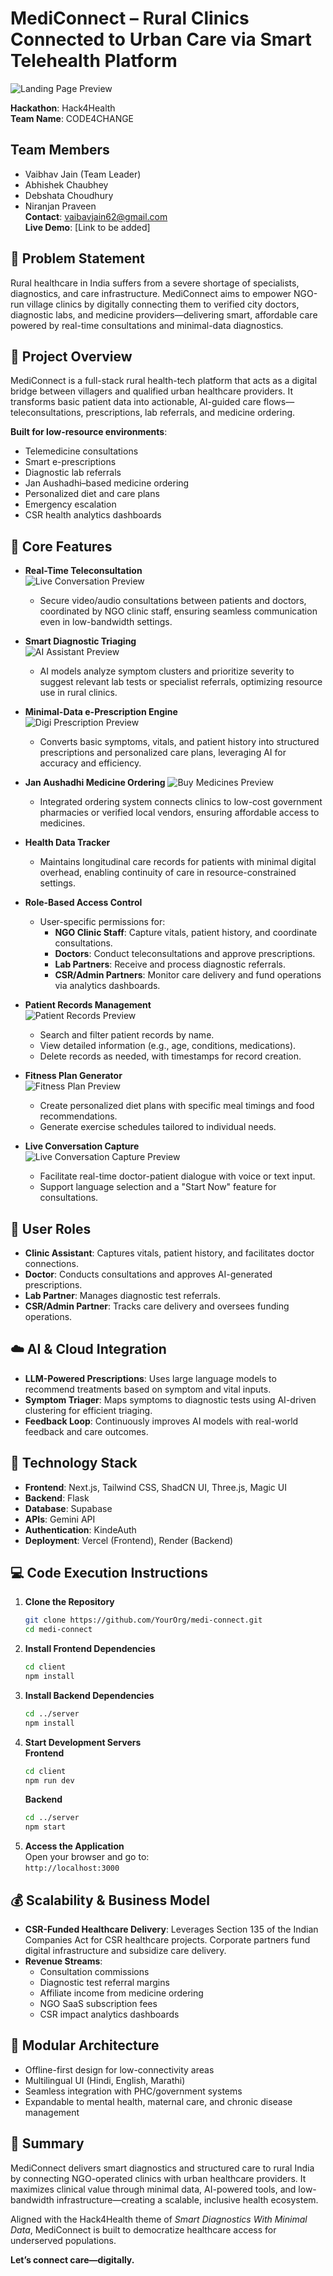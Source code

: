 # MediConnect – Rural Clinics Connected to Urban Care via Smart Telehealth Platform
![Landing Page Preview](designs/landingPage.png)

**Hackathon**: Hack4Health  
**Team Name**: CODE4CHANGE  

## Team Members
- Vaibhav Jain (Team Leader)
- Abhishek Chaubhey
- Debshata Choudhury
- Niranjan Praveen  
**Contact**: vaibavjain62@gmail.com  
**Live Demo**: [Link to be added]

## 🚀 Problem Statement
Rural healthcare in India suffers from a severe shortage of specialists, diagnostics, and care infrastructure. MediConnect aims to empower NGO-run village clinics by digitally connecting them to verified city doctors, diagnostic labs, and medicine providers—delivering smart, affordable care powered by real-time consultations and minimal-data diagnostics.

## 🧠 Project Overview
MediConnect is a full-stack rural health-tech platform that acts as a digital bridge between villagers and qualified urban healthcare providers. It transforms basic patient data into actionable, AI-guided care flows—teleconsultations, prescriptions, lab referrals, and medicine ordering.

**Built for low-resource environments**:
- Telemedicine consultations
- Smart e-prescriptions
- Diagnostic lab referrals
- Jan Aushadhi–based medicine ordering
- Personalized diet and care plans
- Emergency escalation
- CSR health analytics dashboards

## 🧩 Core Features
- **Real-Time Teleconsultation**  
  ![Live Conversation Preview](designs/liveConversation.png)  
  - Secure video/audio consultations between patients and doctors, coordinated by NGO clinic staff, ensuring seamless communication even in low-bandwidth settings.
  
- **Smart Diagnostic Triaging**  
  ![AI Assistant Preview](designs/aiAssistant.png)  
  - AI models analyze symptom clusters and prioritize severity to suggest relevant lab tests or specialist referrals, optimizing resource use in rural clinics.

- **Minimal-Data e-Prescription Engine**  
  ![Digi Prescription Preview](designs/digiPrescription.png)  
  - Converts basic symptoms, vitals, and patient history into structured prescriptions and personalized care plans, leveraging AI for accuracy and efficiency.

- **Jan Aushadhi Medicine Ordering** 
![Buy Medicines Preview](designs/buyMedicines.png) 
  - Integrated ordering system connects clinics to low-cost government pharmacies or verified local vendors, ensuring affordable access to medicines.

- **Health Data Tracker**  
  - Maintains longitudinal care records for patients with minimal digital overhead, enabling continuity of care in resource-constrained settings.

- **Role-Based Access Control**  
  - User-specific permissions for:  
    - **NGO Clinic Staff**: Capture vitals, patient history, and coordinate consultations.  
    - **Doctors**: Conduct teleconsultations and approve prescriptions.  
    - **Lab Partners**: Receive and process diagnostic referrals.  
    - **CSR/Admin Partners**: Monitor care delivery and fund operations via analytics dashboards.

- **Patient Records Management**  
  ![Patient Records Preview](designs/patientRecords.png)  
  - Search and filter patient records by name.  
  - View detailed information (e.g., age, conditions, medications).  
  - Delete records as needed, with timestamps for record creation.

- **Fitness Plan Generator**  
  ![Fitness Plan Preview](designs/fitnessGenerator.png)  
  - Create personalized diet plans with specific meal timings and food recommendations.  
  - Generate exercise schedules tailored to individual needs.

- **Live Conversation Capture**  
  ![Live Conversation Capture Preview](designs/liveConversation.png)  
  - Facilitate real-time doctor-patient dialogue with voice or text input.  
  - Support language selection and a "Start Now" feature for consultations.

## 👥 User Roles
- **Clinic Assistant**: Captures vitals, patient history, and facilitates doctor connections.
- **Doctor**: Conducts consultations and approves AI-generated prescriptions.
- **Lab Partner**: Manages diagnostic test referrals.
- **CSR/Admin Partner**: Tracks care delivery and oversees funding operations.

## ☁️ AI & Cloud Integration
- **LLM-Powered Prescriptions**: Uses large language models to recommend treatments based on symptom and vital inputs.
- **Symptom Triager**: Maps symptoms to diagnostic tests using AI-driven clustering for efficient triaging.
- **Feedback Loop**: Continuously improves AI models with real-world feedback and care outcomes.

## 🧰 Technology Stack
- **Frontend**: Next.js, Tailwind CSS, ShadCN UI, Three.js, Magic UI
- **Backend**: Flask
- **Database**: Supabase
- **APIs**: Gemini API
- **Authentication**: KindeAuth
- **Deployment**: Vercel (Frontend), Render (Backend)

## 💻 Code Execution Instructions
1. **Clone the Repository**  
   ```bash
   git clone https://github.com/YourOrg/medi-connect.git
   cd medi-connect
   ```
2. **Install Frontend Dependencies**  
   ```bash
   cd client
   npm install
   ```
3. **Install Backend Dependencies**  
   ```bash
   cd ../server
   npm install
   ```
4. **Start Development Servers**  
   **Frontend**  
   ```bash
   cd client
   npm run dev
   ```  
   **Backend**  
   ```bash
   cd ../server
   npm start
   ```
5. **Access the Application**  
   Open your browser and go to:  
   `http://localhost:3000`

## 💰 Scalability & Business Model
- **CSR-Funded Healthcare Delivery**: Leverages Section 135 of the Indian Companies Act for CSR healthcare projects. Corporate partners fund digital infrastructure and subsidize care delivery.
- **Revenue Streams**:
  - Consultation commissions
  - Diagnostic test referral margins
  - Affiliate income from medicine ordering
  - NGO SaaS subscription fees
  - CSR impact analytics dashboards

## 🧱 Modular Architecture
- Offline-first design for low-connectivity areas
- Multilingual UI (Hindi, English, Marathi)
- Seamless integration with PHC/government systems
- Expandable to mental health, maternal care, and chronic disease management

## 📌 Summary
MediConnect delivers smart diagnostics and structured care to rural India by connecting NGO-operated clinics with urban healthcare providers. It maximizes clinical value through minimal data, AI-powered tools, and low-bandwidth infrastructure—creating a scalable, inclusive health ecosystem.

Aligned with the Hack4Health theme of *Smart Diagnostics With Minimal Data*, MediConnect is built to democratize healthcare access for underserved populations.

**Let’s connect care—digitally.**